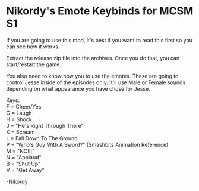 # Nikordy's Emote Keybinds for MCSM S1

If you are going to use this mod, it's best if you want to read this first so you can see how it works.

Extract the release zip file into the archives. Once you do that, you can start/restart the game.

You also need to know how you to use the emotes. These are going to control Jesse inside of the episodes only. It'll use Male or Female sounds depending on what appearance you have chose for Jesse.   

Keys:    
F = Cheer/Yes   
G = Laugh   
H = Shock   
J = "He's Right Through There"  
K = Scream  
L = Fall Down To The Ground     
P = "Who's Guy With A Sword?" (Smashbits Animation Reference)   
M = "NO!!!"     
N = "Applaud"     
B = "Shut Up"   
V = "Get Away"  

-Nikordy
